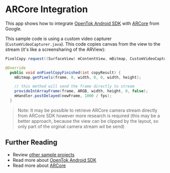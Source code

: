 # ARCore Integration

This app shows how to integrate [OpenTok Android SDK](https://tokbox.com/developer/sdks/android/) with [ARCore](https://developers.google.com/ar) from Google. 

This sample code is using a custom video capturer (`CustomVideoCapturer.java`). This code copies canvas from the view to the stream (it's like a screensharing of the ARView):


```java
PixelCopy.request((SurfaceView) mContentView, mBitmap, CustomVideoCapturer.this, handlerPixelCopy);

@Override
  public void onPixelCopyFinished(int copyResult) {
    mBitmap.getPixels(frame, 0, width, 0, 0, width, height);

    // this method will send the frame directly to stream
    provideIntArrayFrame(frame, ARGB, width, height, 0, false);
    mHandler.postDelayed(newFrame, 1000 / fps);
  }
```

> Note: It may be possible to retrieve ARCore camera stream directly from ARCore SDK however more research is required (this may be a better approach, because the view can 
be clipped by the layout, so only part of the orginal camera stream wil be send)

## Further Reading

* Review [other sample projects](../)
* Read more about [OpenTok Android SDK](https://tokbox.com/developer/sdks/android/)
* Read more about [ARCore](https://developers.google.com/ar)